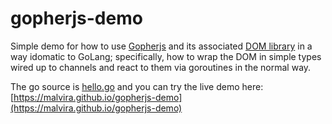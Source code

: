 gopherjs-demo
=============

Simple demo for how to use
[Gopherjs](http://github.com/gopherjs/gopherjs) and its associated
[DOM library](http://dominik.honnef.co/go/js/dom) in a way idomatic to
GoLang; specifically, how to wrap the DOM in simple types wired up to
channels and react to them via goroutines in the normal way.

The go source is
[hello.go](http://github.com/malvira/gopherjs-demo/blob/master/hello.go)
and you can try the live demo here:
[https://malvira.github.io/gopherjs-demo](https://malvira.github.io/gopherjs-demo)